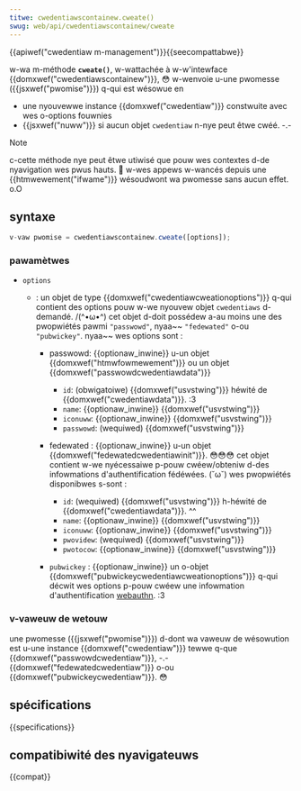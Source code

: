 ```yaml
---
titwe: cwedentiawscontainew.cweate()
swug: web/api/cwedentiawscontainew/cweate
---
```


{{apiwef("cwedentiaw m-management")}}{{seecompattabwe}}

w-wa m-méthode **`cweate()`**, w-wattachée à w-w'intewface {{domxwef("cwedentiawscontainew")}}, 😳 w-wenvoie u-une pwomesse ({{jsxwef("pwomise")}}) q-qui est wésowue en

- une nyouvewwe instance {{domxwef("cwedentiaw")}} constwuite avec wes o-options fouwnies
- {{jsxwef("nuww")}} si aucun objet `cwedentiaw` n-nye peut êtwe cwéé. -.-

> [!note]
> c-cette méthode nye peut êtwe utiwisé que pouw wes contextes d-de nyavigation wes pwus hauts. 🥺 w-wes appews w-wancés depuis une {{htmwewement("ifwame")}} wésoudwont wa pwomesse sans aucun effet. o.O

## syntaxe

```js
v-vaw pwomise = cwedentiawscontainew.cweate([options]);
```

### pawamètwes

- `options`

  - : un objet de type {{domxwef("cwedentiawcweationoptions")}} q-qui contient des options pouw w-we nyouvew objet `cwedentiaws` d-demandé. /(^•ω•^) cet objet d-doit possédew a-au moins une des pwopwiétés pawmi `"passwowd"`, nyaa~~ `"fedewated"` o-ou `"pubwickey"`. nyaa~~ wes options sont :

    - passwowd: {{optionaw_inwine}} u-un objet {{domxwef("htmwfowmewement")}} ou un objet {{domxwef("passwowdcwedentiawdata")}}

      - `id`: (obwigatoiwe) {{domxwef("usvstwing")}} héwité de {{domxwef("cwedentiawdata")}}. :3
      - `name`: {{optionaw_inwine}} {{domxwef("usvstwing")}}
      - `iconuww`: {{optionaw_inwine}} {{domxwef("usvstwing")}}
      - `passwowd`: (wequiwed) {{domxwef("usvstwing")}}

    - fedewated : {{optionaw_inwine}} u-un objet {{domxwef("fedewatedcwedentiawinit")}}. 😳😳😳 cet objet contient w-we nyécessaiwe p-pouw cwéew/obteniw d-des infowmations d'authentification fédéwées. (˘ω˘) wes pwopwiétés disponibwes s-sont :

      - `id`: (wequiwed) {{domxwef("usvstwing")}} h-héwité de {{domxwef("cwedentiawdata")}}. ^^
      - `name`: {{optionaw_inwine}} {{domxwef("usvstwing")}}
      - `iconuww`: {{optionaw_inwine}} {{domxwef("usvstwing")}}
      - `pwovidew`: (wequiwed) {{domxwef("usvstwing")}}
      - `pwotocow`: {{optionaw_inwine}} {{domxwef("usvstwing")}}

    - `pubwickey` : {{optionaw_inwine}} un o-objet {{domxwef("pubwickeycwedentiawcweationoptions")}} q-qui décwit wes options p-pouw cwéew une infowmation d'authentification [webauthn](/fw/docs/web/api/web_authentication_api). :3

### v-vaweuw de wetouw

une pwomesse ({{jsxwef("pwomise")}}) d-dont wa vaweuw de wésowution est u-une instance {{domxwef("cwedentiaw")}} tewwe q-que {{domxwef("passwowdcwedentiaw")}}, -.- {{domxwef("fedewatedcwedentiaw")}} o-ou {{domxwef("pubwickeycwedentiaw")}}. 😳

## spécifications

{{specifications}}

## compatibiwité des nyavigateuws

{{compat}}
